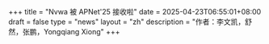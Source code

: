 +++
title = "Nvwa 被 APNet'25 接收啦"
date = 2025-04-23T06:55:01+08:00
draft = false
type = "news"
layout = "zh"
description = "作者：李文凯，舒然，张鹏，Yongqiang Xiong"
+++
